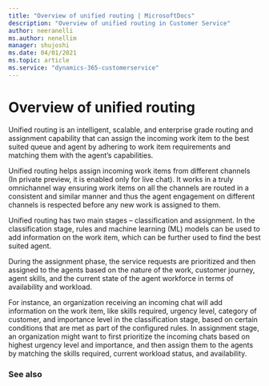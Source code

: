 ```yaml
---
title: "Overview of unified routing | MicrosoftDocs"
description: "Overview of unified routing in Customer Service"
author: neeranelli
ms.author: nenellim
manager: shujoshi
ms.date: 04/01/2021
ms.topic: article
ms.service: "dynamics-365-customerservice"
---
```


# Overview of unified routing

Unified routing is an intelligent, scalable, and enterprise grade routing and assignment capability that can assign the incoming work item to the best suited queue and agent by adhering to work item requirements and matching them with the agent’s capabilities.

Unified routing helps assign incoming work items from different channels (In private preview, it is enabled only for live chat). It works in a truly omnichannel way ensuring work items on all the channels are routed in a consistent and similar manner and thus the agent engagement on different channels is respected before any new work is assigned to them.

Unified routing has two main stages – classification and assignment. In the classification stage, rules and machine learning (ML) models can be used to add information on the work item, which can be further used to find the best suited agent.

During the assignment phase, the service requests are prioritized and then assigned to the agents based on the nature of the work, customer journey, agent skills, and the current state of the agent workforce in terms of availability and workload.

For instance, an organization receiving an incoming chat will add information on the work item, like skills required, urgency level, category of customer, and importance level in the classification stage, based on certain conditions that are met as part of the configured rules. In assignment stage, an organization might want to first prioritize the incoming chats based on highest urgency level and importance, and then assign them to the agents by matching the skills required, current workload status, and availability.

### See also